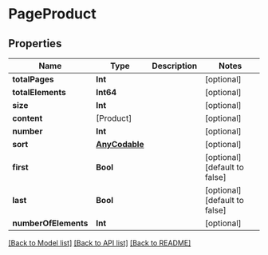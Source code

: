 # PageProduct

## Properties
Name | Type | Description | Notes
------------ | ------------- | ------------- | -------------
**totalPages** | **Int** |  | [optional] 
**totalElements** | **Int64** |  | [optional] 
**size** | **Int** |  | [optional] 
**content** | [Product] |  | [optional] 
**number** | **Int** |  | [optional] 
**sort** | [**AnyCodable**](.md) |  | [optional] 
**first** | **Bool** |  | [optional] [default to false]
**last** | **Bool** |  | [optional] [default to false]
**numberOfElements** | **Int** |  | [optional] 

[[Back to Model list]](../README.md#documentation-for-models) [[Back to API list]](../README.md#documentation-for-api-endpoints) [[Back to README]](../README.md)


